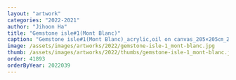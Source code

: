 ```yaml
---
layout: "artwork"
categories: "2022-2021"
author: "Jihoon Ha"
title: "Gemstone isle#1(Mont Blanc)"
caption: "Gemstone isle#1(Mont Blanc)_acrylic,oil on canvas_205×205㎝_2022"
image: /assets/images/artworks/2022/gemstone-isle-1_mont-blanc.jpg
thumb: /assets/images/artworks/2022/thumbs/gemstone-isle-1_mont-blanc.jpg
order: 41893
orderByYear: 2022039
---
```

